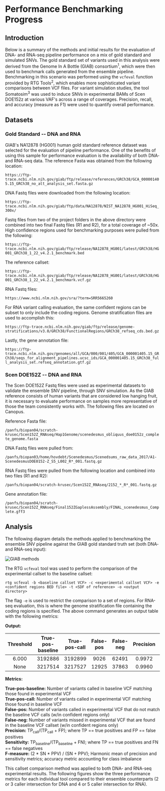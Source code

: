 # Performance Benchmarking Progress

## Introduction

Below is a summary of the methods and initial results for the evaluation of DNA- and RNA-seq pipeline performance on 
a mix of gold standard and simulated SNVs. The gold standard set of variants used in this analysis were derived from the 
Genome In A Bottle (GIAB) consortium<sup>1</sup>, which were then used to benchmark calls generated from the ensemble pipeline. 
Benchmarking in this scenario was performed using the ```vcfeval``` function provided by RTG Tools<sup>2</sup>, which enables 
more sophisticated variant comparisons between VCF files. For variant simulation studies, the tool Somatosim<sup>3</sup> was used 
to induce SNVs in experimental BAMs of Scen DOE152z at various VAF's across a range of coverages. Precision, recall, 
and accuracy (measure as F1) were used to quantify overall performance.

## Datasets

### Gold Standard -- DNA and RNA

GIAB's NA12878 (HG001) human gold standard reference dataset was selected for the evaluation of pipeline performance. One 
of the benefits of using this sample for performance evaluation is the availability of both DNA- and RNA-seq data.
The reference Fasta was obtained from the following location:

```https://ftp-trace.ncbi.nlm.nih.gov/giab/ftp/release/references/GRCh38/GCA_000001405.15_GRCh38_no_alt_analysis_set.fasta.gz```

DNA Fastq files were downloaded from the following location:

```https://ftp-trace.ncbi.nlm.nih.gov/giab/ftp/data/NA12878/NIST_NA12878_HG001_HiSeq_300x/```

Fastq files from two of the project folders in the above directory were combined into two final Fastq files (R1 and R2), 
for a total coverage of ~50x. High confidence regions used for benchmarking purposes were pulled from the following:

```https://ftp-trace.ncbi.nlm.nih.gov/giab/ftp/release/NA12878_HG001/latest/GRCh38/HG001_GRCh38_1_22_v4.2.1_benchmark.bed```

The reference callset:

```https://ftp-trace.ncbi.nlm.nih.gov/giab/ftp/release/NA12878_HG001/latest/GRCh38/HG001_GRCh38_1_22_v4.2.1_benchmark.vcf.gz```

RNA Fastq files:

```https://www.ncbi.nlm.nih.gov/sra/?term=SRR5665260```

For RNA variant calling evaluation, the same confident regions can be subset to only include the coding regions. Genome 
stratification files are used to accomplish this:

```https://ftp-trace.ncbi.nlm.nih.gov/giab/ftp/release/genome-stratifications/v3.0/GRCh38/FunctionalRegions/GRCh38_refseq_cds.bed.gz```

Lastly, the gene annotation file:

```https://ftp-trace.ncbi.nlm.nih.gov/genomes/all/GCA/000/001/405/GCA_000001405.15_GRCh38/seqs_for_alignment_pipelines.ucsc_ids/GCA_000001405.15_GRCh38_full_analysis_set.refseq_annotation.gtf.gz```

### Scen DOE152Z -- DNA and RNA

The Scen DOE152Z Fastq files were used as experimental datasets to validate the ensemble SNV pipeline, through SNV simulation. 
As the GIAB reference consists of human variants that are considered low hanging fruit, it is necessary to evaluate performance 
on samples more representative of those the team consistently works with. The following files are located on Canopus.

Reference Fasta file:

```/panfs/biopan04/scratch-krusec/Scen152Z_RNAseq/Hap1Genome/scenedesmus_obliquus_doe0152z_complete_genome.fasta```

DNA Fastq files were pulled from:

```/panfs/biopan03/home/hovdebt/Scenedesmus/Scenedsums_raw_data_2017/A1-ScenedesmusDOE0152-Z_S5_L002_R*_001.fastq.gz```

RNA Fastq files were pulled from the following location and combined into two files (R1 and R2):

```/panfs/biopan04/scratch-krusec/Scen152Z_RNAseq/2152_*_R*_001.fastq.gz```

Gene annotation file:

```/panfs/biopan04/scratch-krusec/Scen152Z_RNAseq/Final152ZGaplessAssembly/FINAL_scenedesmus_Complete.gff3```

## Analysis

The following diagram details the methods applied to benchmarking the ensemble SNV pipeline against the GIAB gold 
standard truth set (both DNA- and RNA-seq input):

![GIAB methods](../../media/GIAB_methods.png?raw=true)

The RTG ```vcfeval``` tool was used to perform the comparison of the experimental callset to the baseline callset:

```rtg vcfeval -b <baseline callset VCF> -c <experimental callset VCF> -e <confident regions BED file> -t <SDF of reference> -o <output directory>```

The flag ```-e``` is used to restrict the comparison to a set of regions. For RNA-seq evaluation, this is where the 
genome stratification file containing the coding regions is specified. The above command generates an output table with the 
following metrics:

**Output:**

| Threshold | True-pos-baseline | True-pos-call | False-pos | False-neg | Precision | Sensitivity | F-measure |
| :---: | :---: | :---: | :---: | :---: | :---: | :---: | :---: |
| 6.000 | 3192886 | 3192899 | 9026 | 62491 | 0.9972 | 0.9808 | 0.9889 |
| None | 3217514 | 3217527 | 12925 | 37863 | 0.9960 | 0.9884 | 0.9922 |

**Metrics:**

**True-pos-baseline:** Number of variants called in baseline VCF matching those found in experimental VCF  
**True-pos-call:** Number of variants called in experimental VCF matching those found in baseline VCF  
**False-pos:** Number of variants called in experimental VCF that do not match the baseline VCF calls (w/in confident regions only)  
**False-neg:** Number of variants missed in experimental VCF that are found in the baseline VCF callset (w/in confident regions only)  
**Precision:** TP<sub>call</sub>/(TP<sub>call</sub> + FP); where TP == true positives and FP == false positives  
**Sensitivity:** TP<sub>baseline</sub>/(TP<sub>baseline</sub> + FN); where TP == true positives and FN == false negatives  
**F-measure:** (2 * SN * PPV) / (SN + PPV); Harmonic mean of precision and sensitivity metrics; accuracy metric accounting for class imbalance  

This callset comparison method was applied to both DNA- and RNA-seq experimental results. The following figures show 
the three performance metrics for each individual tool compared to their ensemble counterparts (2 or 3 caller intersection 
for DNA and 4 or 5 caller intersection for RNA).











